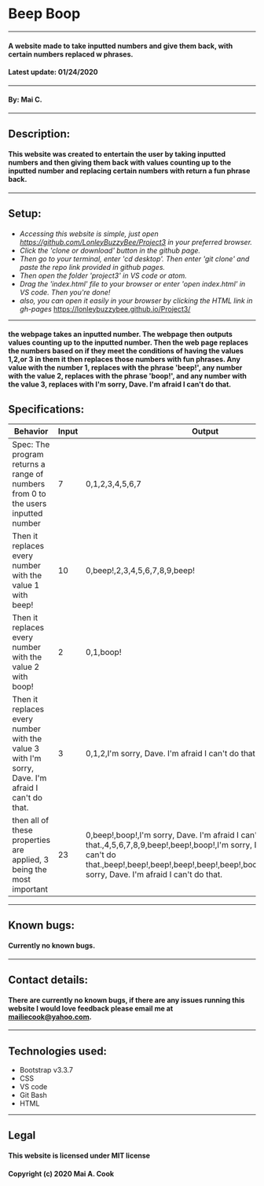 # Beep Boop
---
#### A website made to take inputted numbers and give them back, with certain numbers replaced w phrases.
#### Latest update: 01/24/2020
---
#### By: Mai C.
---
## Description:
#### This website was created to entertain the user by taking inputted numbers and then giving them back with values counting up to the inputted number and replacing certain numbers with return a fun phrase back.
---
## Setup:
####
* _Accessing this website is simple, just open https://github.com/LonleyBuzzyBee/Project3 in your preferred browser._
* _Click the 'clone or download' button in the github page._
* _Then go to your terminal, enter 'cd desktop'. Then enter 'git clone' and paste the repo link provided in github pages._
* _Then open the folder 'project3' in VS code or atom._
* _Drag the 'index.html' file to your browser or enter 'open index.html' in VS code. Then you're done!_
* _also, you can open it easily in your browser by clicking the HTML link in gh-pages_ https://lonleybuzzybee.github.io/Project3/
---
#### the webpage takes an inputted number. The webpage then outputs values counting up to the inputted number. Then the web page replaces the numbers based on if they meet the conditions of having the values 1,2,or 3 in them it then replaces those numbers with fun phrases. Any value with the number 1, replaces with the phrase 'beep!', any number with the value 2, replaces with the phrase 'boop!', and any number with the value 3, replaces with I'm sorry, Dave. I'm afraid I can't do that.

## Specifications:
| Behavior | Input | Output |
|---|---|---|
| Spec: The program returns a range of numbers from 0 to the users inputted number | 7 | 0,1,2,3,4,5,6,7 |
| Then it replaces every number with the value 1 with beep! | 10 | 0,beep!,2,3,4,5,6,7,8,9,beep!  |
| Then it replaces every number with the value 2 with boop!| 2 | 0,1,boop!|
|Then it replaces every number with the value 3 with I'm sorry, Dave. I'm afraid I can't do that.| 3 | 0,1,2,I'm sorry, Dave. I'm afraid I can't do that.|
| then all of these properties are applied, 3 being the most important | 23  | 0,beep!,boop!,I'm sorry, Dave. I'm afraid I can't do that.,4,5,6,7,8,9,beep!,beep!,boop!,I'm sorry, Dave. I'm afraid I can't do that.,beep!,beep!,beep!,beep!,beep!,beep!,boop!,boop!,boop!,I'm sorry, Dave. I'm afraid I can't do that.|
---
## Known bugs:
#### Currently no known bugs.
---
## Contact details:
#### There are currently no known bugs, if there are any  issues running this website I would love feedback please email me at mailiecook@yahoo.com.
---
## Technologies used:
* Bootstrap v3.3.7
* CSS
* VS code
* Git Bash
* HTML
---
## Legal
#### This website is licensed under MIT license
#### Copyright (c) 2020 Mai A. Cook

